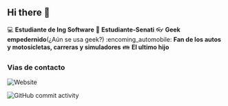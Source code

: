 ## Hi there 👋

:computer: **Estudiante de Ing Software**
:pencil: **Estudiante-Senati**
:eyeglasses: **Geek empedernido**(¿Aún se usa geek?)
:encoming_automobile: **Fan de los autos y motosicletas, carreras y simuladores**
:family: **El ultimo hijo**


### Vias de contacto

![Website](https://img.shields.io/badge/ronaldo.com-up-green?style-for-the-badge)

![GitHub commit activity](https://img.shields.io/github/commit-activity/y/RonaldoChambillaRojas/RonaldoChambillaRojas)
